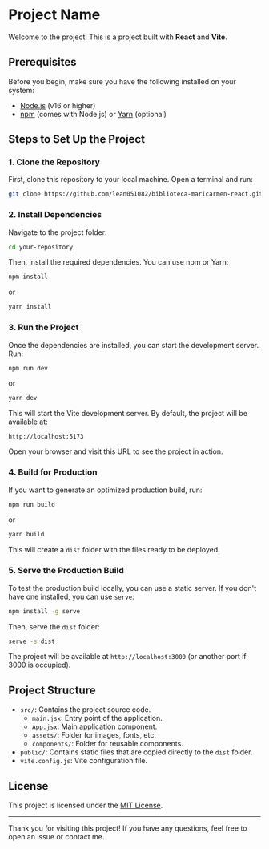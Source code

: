 # Project Name

Welcome to the project! This is a project built with **React** and **Vite**.

## Prerequisites

Before you begin, make sure you have the following installed on your system:

- [Node.js](https://nodejs.org/) (v16 or higher)
- [npm](https://www.npmjs.com/) (comes with Node.js) or [Yarn](https://yarnpkg.com/) (optional)

## Steps to Set Up the Project

### 1. Clone the Repository

First, clone this repository to your local machine. Open a terminal and run:

```bash
git clone https://github.com/lean051082/biblioteca-maricarmen-react.git
```

### 2. Install Dependencies

Navigate to the project folder:

```bash
cd your-repository
```

Then, install the required dependencies. You can use npm or Yarn:

```bash
npm install
```

or

```bash
yarn install
```

### 3. Run the Project

Once the dependencies are installed, you can start the development server. Run:

```bash
npm run dev
```

or

```bash
yarn dev
```

This will start the Vite development server. By default, the project will be available at:

```
http://localhost:5173
```

Open your browser and visit this URL to see the project in action.

### 4. Build for Production

If you want to generate an optimized production build, run:

```bash
npm run build
```

or

```bash
yarn build
```

This will create a `dist` folder with the files ready to be deployed.

### 5. Serve the Production Build

To test the production build locally, you can use a static server. If you don't have one installed, you can use `serve`:

```bash
npm install -g serve
```

Then, serve the `dist` folder:

```bash
serve -s dist
```

The project will be available at `http://localhost:3000` (or another port if 3000 is occupied).

## Project Structure

- `src/`: Contains the project source code.
  - `main.jsx`: Entry point of the application.
  - `App.jsx`: Main application component.
  - `assets/`: Folder for images, fonts, etc.
  - `components/`: Folder for reusable components.
- `public/`: Contains static files that are copied directly to the `dist` folder.
- `vite.config.js`: Vite configuration file.

## License

This project is licensed under the [MIT License](LICENSE).

---

Thank you for visiting this project! If you have any questions, feel free to open an issue or contact me.

```

```
